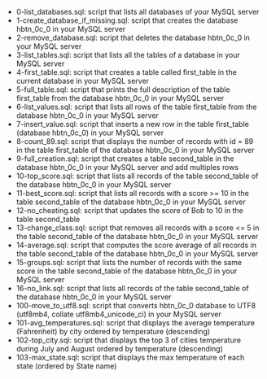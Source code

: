 * 0-list_databases.sql: script that lists all databases of your MySQL server
* 1-create_database_if_missing.sql: script that creates the database hbtn_0c_0 in your MySQL server
* 2-remove_database.sql: script that deletes the database hbtn_0c_0 in your MySQL server
* 3-list_tables.sql: script that lists all the tables of a database in your MySQL server
* 4-first_table.sql: script that creates a table called first_table in the current database in your MySQL server
* 5-full_table.sql: script that prints the full description of the table first_table from the database hbtn_0c_0 in your MySQL server
* 6-list_values.sql: script that lists all rows of the table first_table from the database hbtn_0c_0 in your MySQL server
* 7-insert_value.sql: script that inserts a new row in the table first_table (database hbtn_0c_0) in your MySQL server
* 8-count_89.sql: script that displays the number of records with id = 89 in the table first_table of the database hbtn_0c_0 in your MySQL server
* 9-full_creation.sql: script that creates a table second_table in the database hbtn_0c_0 in your MySQL server and add multiples rows
* 10-top_score.sql: script that lists all records of the table second_table of the database hbtn_0c_0 in your MySQL server
* 11-best_score.sql: script that lists all records with a score >= 10 in the table second_table of the database hbtn_0c_0 in your MySQL server
* 12-no_cheating.sql: script that updates the score of Bob to 10 in the table second_table
* 13-change_class.sql: script that removes all records with a score <= 5 in the table second_table of the database hbtn_0c_0 in your MySQL server
* 14-average.sql: script that computes the score average of all records in the table second_table of the database hbtn_0c_0 in your MySQL server
* 15-groups.sql: script that lists the number of records with the same score in the table second_table of the database hbtn_0c_0 in your MySQL server
* 16-no_link.sql: script that lists all records of the table second_table of the database hbtn_0c_0 in your MySQL server
* 100-move_to_utf8.sql: script that converts hbtn_0c_0 database to UTF8 (utf8mb4, collate utf8mb4_unicode_ci) in your MySQL server
* 101-avg_temperatures.sql: script that displays the average temperature (Fahrenheit) by city ordered by temperature (descending)
* 102-top_city.sql:  script that displays the top 3 of cities temperature during July and August ordered by temperature (descending)
* 103-max_state.sql: script that displays the max temperature of each state (ordered by State name)
